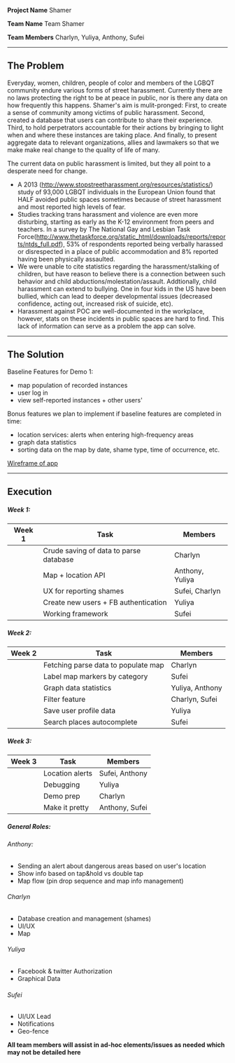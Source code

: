 
**Project Name**  Shamer

**Team Name**  Team Shamer

**Team Members**  Charlyn, Yuliya, Anthony, Sufei


---


## The Problem 

Everyday, women, children, people of color and members of the LGBQT community endure various forms of street harassment. Currently there are no laws protecting the right to be at peace in public, nor is there any data on how frequently this happens. Shamer's aim is mulit-pronged: First, to create a sense of community among victims of public harassment. Second, created a database that users can contribute to share their experience. Third, to hold perpetrators accountable for their actions by bringing to light when and where these instances are taking place. And finally, to present aggregate data to relevant organizations, allies and lawmakers so that we make make real change to the quality of life of many.

The current data on public harassment is limited, but they all point to a desperate need for change. 
  - A 2013 (http://www.stopstreetharassment.org/resources/statistics/) study of 93,000 LGBQT individuals in the European Union found that HALF avoided public spaces sometimes because of street harassment and most reported high levels of fear.
  - Studies tracking trans harassment and violence are even more disturbing, starting as early as the K-12 environment from peers and teachers. In a survey by The National Gay and Lesbian Task Force(http://www.thetaskforce.org/static_html/downloads/reports/reports/ntds_full.pdf),  53% of respondents reported being verbally harassed or disrespected in a place of public accommodation and 8% reported having been physically assaulted.
  - We were unable to cite statistics regarding the harassment/stalking of children, but have reason to believe there is a connection between such behavior and child abductions/molestation/assault. Addtionally, child harassment can extend to bullying. One in four kids in the US have been bullied, which can lead to deeper developmental issues (decreased confidence, acting out, increased risk of suicide, etc).
  - Harassment against POC are well-documented in the workplace, however, stats on these incidents in public spaces are hard to find. This lack of information can serve as a problem the app can solve.

---

## The Solution 

Baseline Features for Demo 1:
  * map population of recorded instances
  * user log in
  * view self-reported instances + other users'

Bonus features we plan to implement if baseline features are completed in time:
  * location services: alerts when entering high-frequency areas
  * graph data statistics
  * sorting data on the map by date, shame type, time of occurrence, etc.

[Wireframe of app](https://marvelapp.com/67cd77)

---

## Execution

##### Week 1: 
| Week 1 | Task                                    | Members         |
|--------|-----------------------------------------|-----------------|
|        | Crude saving of data to parse database  | Charlyn         |
|        | Map + location API                      | Anthony, Yuliya |
|        | UX for reporting shames                 | Sufei, Charlyn  |
|        | Create new users + FB authentication    | Yuliya          |
|        | Working framework                       | Sufei           |

##### Week 2: 
| Week 2 | Task                                | Members        |
|--------|-------------------------------------|----------------|
|        | Fetching parse data to populate map | Charlyn        |
|        | Label map markers by category       | Sufei          |
|        | Graph data statistics               | Yuliya, Anthony|
|        | Filter feature                      | Charlyn, Sufei |
|        | Save user profile data              | Yuliya         |
|        | Search places autocomplete          | Sufei          |

##### Week 3: 
| Week 3 | Task            | Members        |
|--------|-----------------|----------------|
|        | Location alerts | Sufei, Anthony |
|        | Debugging       | Yuliya         |
|        | Demo prep       | Charlyn        |
|        | Make it pretty  | Anthony, Sufei |
  
##### General Roles: 
###### Anthony: 
* Sending an alert about dangerous areas based on user's location
* Show info based on tap&hold vs double tap
* Map flow (pin drop sequence and map info management)

###### Charlyn
* Database creation and management (shames)
* UI/UX
* Map

###### Yuliya
* Facebook & twitter Authorization
* Graphical Data

###### Sufei
* UI/UX Lead
* Notifications
* Geo-fence

**All team members will assist in ad-hoc elements/issues as needed which may not be detailed here**
